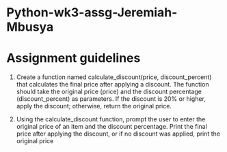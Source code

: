 # Python-wk3-assg-Jeremiah-Mbusya

# Assignment guidelines
1. Create a function named calculate_discount(price, discount_percent) that calculates the final price after applying a discount. The function should take the original price (price) and the discount percentage (discount_percent) as parameters. If the discount is 20% or higher, apply the discount; otherwise, return the original price.

2. Using the calculate_discount function, prompt the user to enter the original price of an item and the discount percentage. Print the final price after applying the discount, or if no discount was applied, print the original price


